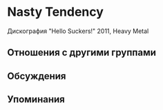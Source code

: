 # Nasty Tendency

Дискография
"Hello Suckers!" 2011, Heavy Metal

## Отношения с другими группами


## Обсуждения


## Упоминания

